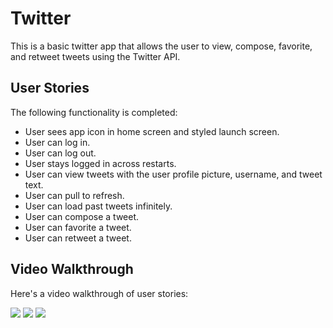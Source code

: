 # Twitter

This is a basic twitter app that allows the user to view, compose, favorite, and retweet tweets using the Twitter API.

## User Stories

The following functionality is completed:

- User sees app icon in home screen and styled launch screen. 
- User can log in. 
- User can log out. 
- User stays logged in across restarts. 
- User can view tweets with the user profile picture, username, and tweet text. 
- User can pull to refresh. 
- User can load past tweets infinitely. 
- User can compose a tweet. 
- User can favorite a tweet. 
- User can retweet a tweet. 


## Video Walkthrough

Here's a video walkthrough of user stories:

![](https://github.com/JHarrisJoshua/Images/blob/main/Twitter2.gif)
![](https://github.com/JHarrisJoshua/Images/blob/main/Twitter1.gif)
![](https://github.com/JHarrisJoshua/Images/blob/main/Twitter1_1.gif)

